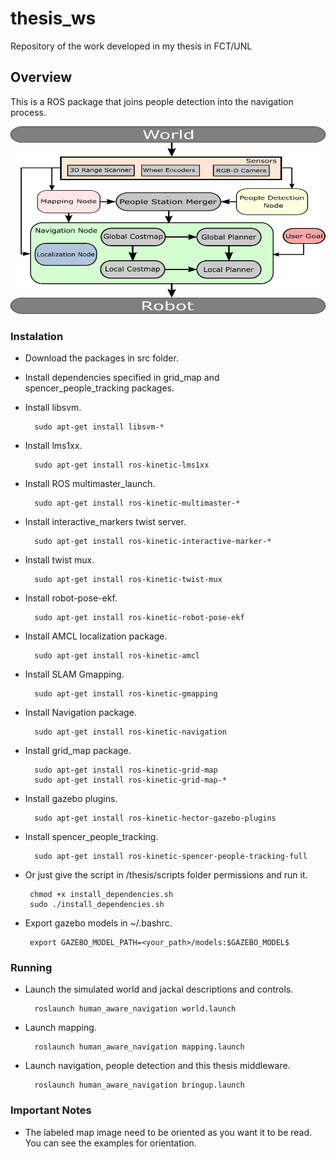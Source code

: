 # thesis_ws
Repository of the work developed in my thesis in FCT/UNL

## Overview

This is a ROS package that joins people detection into the navigation process.

<img src="docs/MyArchitecture.png" width="600" height="300">

### Instalation

* Download the packages in src folder.

* Install dependencies specified in grid_map and spencer_people_tracking packages.

* Install libsvm.

        sudo apt-get install libsvm-*
        
* Install lms1xx.

        sudo apt-get install ros-kinetic-lms1xx
        
* Install ROS multimaster_launch.

        sudo apt-get install ros-kinetic-multimaster-*
        
* Install interactive_markers twist server.

        sudo apt-get install ros-kinetic-interactive-marker-*
        
* Install twist mux.

        sudo apt-get install ros-kinetic-twist-mux
        
* Install robot-pose-ekf.

        sudo apt-get install ros-kinetic-robot-pose-ekf 

        
* Install AMCL localization package.

        sudo apt-get install ros-kinetic-amcl
        
* Install SLAM Gmapping.

        sudo apt-get install ros-kinetic-gmapping
        
        
* Install Navigation package.

        sudo apt-get install ros-kinetic-navigation
        
* Install grid_map package.

        sudo apt-get install ros-kinetic-grid-map
        sudo apt-get install ros-kinetic-grid-map-*
        
* Install gazebo plugins.

        sudo apt-get install ros-kinetic-hector-gazebo-plugins 
        
* Install spencer_people_tracking.

        sudo apt-get install ros-kinetic-spencer-people-tracking-full
        
 * Or just give the script in /thesis/scripts folder permissions and run it.
        
        chmod +x install_dependencies.sh
        sudo ./install_dependencies.sh
        
 * Export gazebo models in ~/.bashrc.
 
        export GAZEBO_MODEL_PATH=<your_path>/models:$GAZEBO_MODEL$
 
### Running

* Launch the simulated world and jackal descriptions and controls.

        roslaunch human_aware_navigation world.launch

* Launch mapping. 

        roslaunch human_aware_navigation mapping.launch

* Launch navigation, people detection and this thesis middleware.

        roslaunch human_aware_navigation bringup.launch
       
### Important Notes

* The labeled map image need to be oriented as you want it to be read. You can see the examples for orientation.
